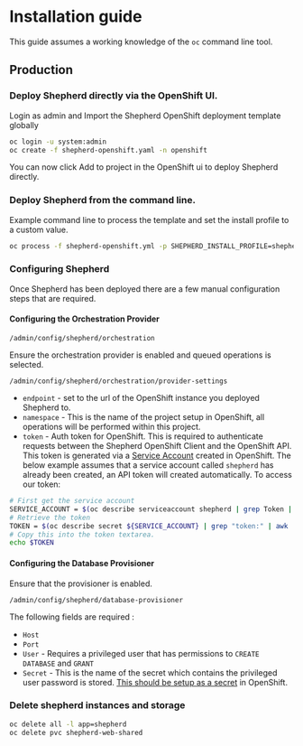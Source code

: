 # Installation guide

This guide assumes a working knowledge of the `oc` command line tool. 

## Production

### Deploy Shepherd directly via the OpenShift UI.
Login as admin and Import the Shepherd OpenShift deployment template globally
```bash
oc login -u system:admin
oc create -f shepherd-openshift.yaml -n openshift
```
You can now click Add to project in the OpenShift ui to deploy Shepherd directly.

### Deploy Shepherd from the command line.
Example command line to process the template and set the install profile to a custom value. 
```bash
oc process -f shepherd-openshift.yml -p SHEPHERD_INSTALL_PROFILE=shepherd | oc create -f -
```

### Configuring Shepherd

Once Shepherd has been deployed there are a few manual configuration steps that are required. 

#### Configuring the Orchestration Provider

`/admin/config/shepherd/orchestration`

Ensure the orchestration provider is enabled and queued operations is selected.

`/admin/config/shepherd/orchestration/provider-settings`

- `endpoint` - set to the url of the OpenShift instance you deployed Shepherd to.
- `namespace` - This is the name of the project setup in OpenShift, all operations will be performed within this project.
- `token` - Auth token for OpenShift. This is required to authenticate requests between the Shepherd OpenShift Client and the OpenShift API.
   This token is generated via a [Service Account](https://docs.openshift.com/container-platform/3.5/dev_guide/service_accounts.html) created in OpenShift. 
   The below example assumes that a service account called `shepherd` has already been created, an API token will created automatically. 
   To access our token:
```bash
# First get the service account
SERVICE_ACCOUNT = $(oc describe serviceaccount shepherd | grep Token | awk '{ print $2 }')
# Retrieve the token 
TOKEN = $(oc describe secret ${SERVICE_ACCOUNT} | grep "token:" | awk '{ print $2 }')
# Copy this into the token textarea.
echo $TOKEN
```

#### Configuring the Database Provisioner

Ensure that the provisioner is enabled. 

`/admin/config/shepherd/database-provisioner`

The following fields are required : 
- `Host` 
- `Port`
- `User` - Requires a privileged user that has permissions to `CREATE DATABASE` and `GRANT`
- `Secret` - This is the name of the secret which contains the privileged user password is stored. [This should be setup as a secret](https://docs.openshift.com/container-platform/3.5/dev_guide/secrets.html) in OpenShift. 

### Delete shepherd instances and storage
```bash
oc delete all -l app=shepherd
oc delete pvc shepherd-web-shared
```
